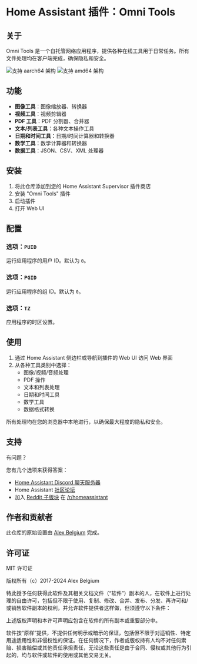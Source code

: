 # Home Assistant 插件：Omni Tools

## 关于

Omni Tools 是一个自托管网络应用程序，提供各种在线工具用于日常任务。所有文件处理均在客户端完成，确保隐私和安全。

![支持 aarch64 架构][aarch64-shield] ![支持 amd64 架构][amd64-shield]

## 功能

- **图像工具**：图像缩放器、转换器
- **视频工具**：视频剪辑器
- **PDF 工具**：PDF 分割器、合并器
- **文本/列表工具**：各种文本操作工具
- **日期和时间工具**：日期/时间计算器和转换器
- **数学工具**：数学计算器和转换器
- **数据工具**：JSON、CSV、XML 处理器

## 安装

1. 将此仓库添加到您的 Home Assistant Supervisor 插件商店
2. 安装 "Omni Tools" 插件
3. 启动插件
4. 打开 Web UI

## 配置

### 选项：`PUID`

运行应用程序的用户 ID。默认为 `0`。

### 选项：`PGID`

运行应用程序的组 ID。默认为 `0`。

### 选项：`TZ`

应用程序的时区设置。

## 使用

1. 通过 Home Assistant 侧边栏或导航到插件的 Web UI 访问 Web 界面
2. 从各种工具类别中选择：
   - 图像/视频/音频处理
   - PDF 操作
   - 文本和列表处理
   - 日期和时间工具
   - 数学工具
   - 数据格式转换

所有处理均在您的浏览器中本地进行，以确保最大程度的隐私和安全。

## 支持

有问题？

您有几个选项来获得答案：

- [Home Assistant Discord 聊天服务器][discord]
- Home Assistant [社区论坛][forum]
- 加入 [Reddit 子版块][reddit] 在 [/r/homeassistant][reddit]

## 作者和贡献者

此仓库的原始设置由 [Alex Belgium][alexbelgium] 完成。

## 许可证

MIT 许可证

版权所有（c）2017-2024 Alex Belgium

特此授予任何获得此软件及其相关文档文件（“软件”）副本的人，在软件上进行处理的自由许可，包括但不限于使用、复制、修改、合并、发布、分发、再许可和/或销售软件副本的权利，并允许软件提供者这样做，但须遵守以下条件：

上述版权声明和本许可声明应包含在软件的所有副本或重要部分中。

软件按“原样”提供，不提供任何明示或暗示的保证，包括但不限于对适销性、特定用途适用性和非侵权性的保证。在任何情况下，作者或版权持有人均不对任何索赔、损害赔偿或其他责任承担责任，无论这些责任是由于合同、侵权或其他行为引起的，均与软件或软件的使用或其他交易无关。

[aarch64-shield]: https://img.shields.io/badge/aarch64-yes-green.svg
[amd64-shield]: https://img.shields.io/badge/amd64-yes-green.svg
[alexbelgium]: https://github.com/alexbelgium
[discord]: https://discord.gg/c5DvZ4e
[forum]: https://community.home-assistant.io
[reddit]: https://reddit.com/r/homeassistant